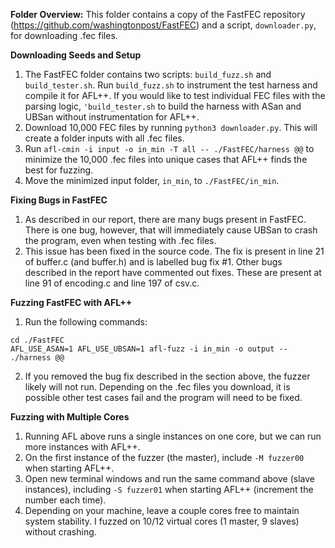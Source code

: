 **Folder Overview:**
This folder contains a copy of the FastFEC repository (https://github.com/washingtonpost/FastFEC) and a script, `downloader.py`, for downloading .fec files. 

**Downloading Seeds and Setup** 
1. The FastFEC folder contains two scripts: `build_fuzz.sh` and `build_tester.sh`. Run `build_fuzz.sh` to instrument the test harness and compile it for AFL++. If you would like to test individual FEC files with the parsing logic, `'build_tester.sh` to build the harness with ASan and UBSan without instrumentation for AFL++.
2. Download 10,000 FEC files by running `python3 downloader.py`. This will create a folder inputs with all .fec files.
3. Run `afl-cmin -i input -o in_min -T all -- ./FastFEC/harness @@` to minimize the 10,000 .fec files into unique cases that AFL++ finds the best for fuzzing.
4. Move the minimized input folder, `in_min`, to `./FastFEC/in_min`.

**Fixing Bugs in FastFEC** 
1. As described in our report, there are many bugs present in FastFEC. There is one bug, however, that will immediately cause UBSan to crash the program, even when testing with .fec files. 
2. This issue has been fixed in the source code. The fix is present in line 21 of buffer.c (and buffer.h) and is labelled bug fix #1. Other bugs described in the report have commented out fixes. These are present at line 91 of encoding.c and line 197 of csv.c.

**Fuzzing FastFEC with AFL++**
1. Run the following commands:
```
cd ./FastFEC
AFL_USE_ASAN=1 AFL_USE_UBSAN=1 afl-fuzz -i in_min -o output -- ./harness @@
```
2. If you removed the bug fix described in the section above, the fuzzer likely will not run. Depending on the .fec files you download, it is possible other test cases fail and the program will need to be fixed.

**Fuzzing with Multiple Cores**
1. Running AFL above runs a single instances on one core, but we can run more instances with AFL++.
2. On the first instance of the fuzzer (the master), include `-M fuzzer00` when starting AFL++.
3. Open new terminal windows and run the same command above (slave instances), including `-S fuzzer01` when starting AFL++ (increment the number each time).
4. Depending on your machine, leave a couple cores free to maintain system stability. I fuzzed on 10/12 virtual cores (1 master, 9 slaves) without crashing.
